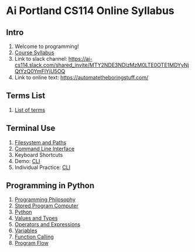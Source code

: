 # Ai Portland CS114 Online Syllabus


## Intro

1. Welcome to programming!
1. [Course Syllabus](/notes/intro.md)
1. Link to slack channel: https://ai-cs114.slack.com/shared_invite/MTY2NDE3NDIzMzM0LTE0OTE1MDYyNjQtYzQ0YmFlYjU5OQ
1. Link to online text: https://automatetheboringstuff.com/

## Terms List

1. [List of terms](/notes/terms.md)

## Terminal Use

1. [Filesystem and Paths](/notes/filesystem.md)
1. [Command Line Interface](/notes/cli.md)
1. Keyboard Shortcuts
1. Demo: [CLI](/demos/cli.md)
1. Individual Practice: [CLI](/practice/cli.md)

## Programming in Python

1. [Programming Philosophy](/notes/programming-philosophy.md)
1. [Stored Program Computer](/notes/stored-program-computer.md)
1. [Python](/notes/py.md)
1. [Values and Types](/notes/py-values-types.md)
1. [Operators and Expressions](/notes/py-operators-expressions.md)
1. [Variables](/notes/py-variables.md)
1. [Function Calling](/notes/py-functions-calling-basic.md)
1. [Program Flow](/notes/py-program-flow.md)
